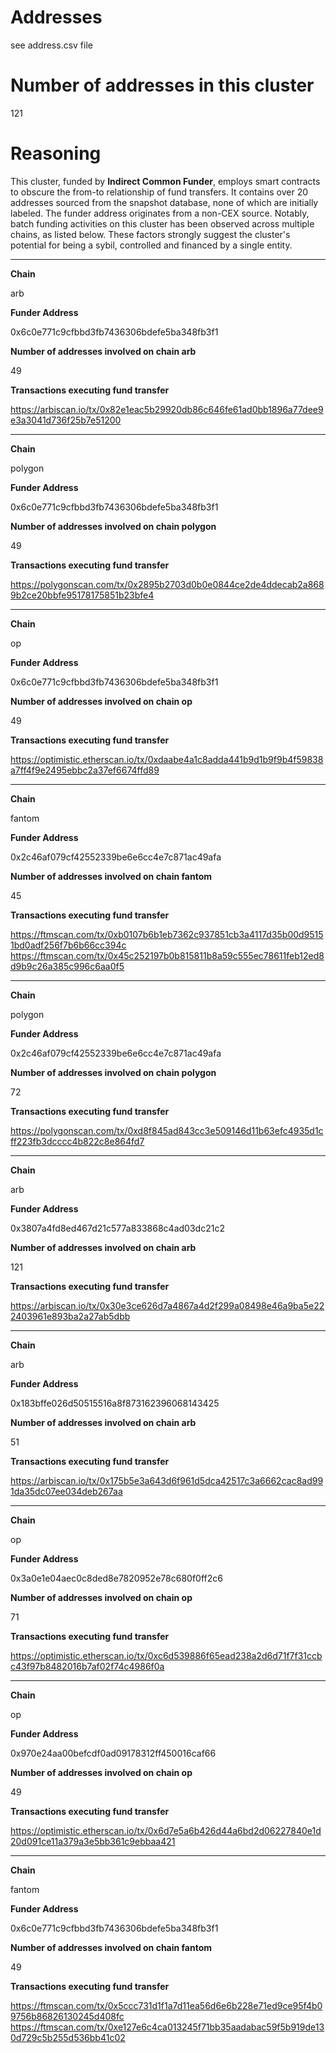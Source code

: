 # Addresses

see address.csv file

# Number of addresses in this cluster

121

# Reasoning

This cluster, funded by **Indirect Common Funder**, employs smart contracts to obscure the from-to relationship of fund transfers. It contains over 20 addresses sourced from the snapshot database, none of which are initially labeled. The funder address originates from a non-CEX source. Notably, batch funding activities on this cluster has been observed across multiple chains, as listed below. These factors strongly suggest the cluster's potential for being a sybil, controlled and financed by a single entity.


---

**Chain**

arb

**Funder Address**

0x6c0e771c9cfbbd3fb7436306bdefe5ba348fb3f1

**Number of addresses involved on chain arb**

49

**Transactions executing fund transfer**

https://arbiscan.io/tx/0x82e1eac5b29920db86c646fe61ad0bb1896a77dee9e3a3041d736f25b7e51200


---

**Chain**

polygon

**Funder Address**

0x6c0e771c9cfbbd3fb7436306bdefe5ba348fb3f1

**Number of addresses involved on chain polygon**

49

**Transactions executing fund transfer**

https://polygonscan.com/tx/0x2895b2703d0b0e0844ce2de4ddecab2a8689b2ce20bbfe95178175851b23bfe4


---

**Chain**

op

**Funder Address**

0x6c0e771c9cfbbd3fb7436306bdefe5ba348fb3f1

**Number of addresses involved on chain op**

49

**Transactions executing fund transfer**

https://optimistic.etherscan.io/tx/0xdaabe4a1c8adda441b9d1b9f9b4f59838a7ff4f9e2495ebbc2a37ef6674ffd89


---

**Chain**

fantom

**Funder Address**

0x2c46af079cf42552339be6e6cc4e7c871ac49afa

**Number of addresses involved on chain fantom**

45

**Transactions executing fund transfer**

https://ftmscan.com/tx/0xb0107b6b1eb7362c937851cb3a4117d35b00d95151bd0adf256f7b6b66cc394c
https://ftmscan.com/tx/0x45c252197b0b815811b8a59c555ec78611feb12ed8d9b9c26a385c996c6aa0f5


---

**Chain**

polygon

**Funder Address**

0x2c46af079cf42552339be6e6cc4e7c871ac49afa

**Number of addresses involved on chain polygon**

72

**Transactions executing fund transfer**

https://polygonscan.com/tx/0xd8f845ad843cc3e509146d11b63efc4935d1cff223fb3dcccc4b822c8e864fd7


---

**Chain**

arb

**Funder Address**

0x3807a4fd8ed467d21c577a833868c4ad03dc21c2

**Number of addresses involved on chain arb**

121

**Transactions executing fund transfer**

https://arbiscan.io/tx/0x30e3ce626d7a4867a4d2f299a08498e46a9ba5e222403961e893ba2a27ab5dbb


---

**Chain**

arb

**Funder Address**

0x183bffe026d50515516a8f873162396068143425

**Number of addresses involved on chain arb**

51

**Transactions executing fund transfer**

https://arbiscan.io/tx/0x175b5e3a643d6f961d5dca42517c3a6662cac8ad991da35dc07ee034deb267aa


---

**Chain**

op

**Funder Address**

0x3a0e1e04aec0c8ded8e7820952e78c680f0ff2c6

**Number of addresses involved on chain op**

71

**Transactions executing fund transfer**

https://optimistic.etherscan.io/tx/0xc6d539886f65ead238a2d6d71f7f31ccbc43f97b8482016b7af02f74c4986f0a


---

**Chain**

op

**Funder Address**

0x970e24aa00befcdf0ad09178312ff450016caf66

**Number of addresses involved on chain op**

49

**Transactions executing fund transfer**

https://optimistic.etherscan.io/tx/0x6d7e5a6b426d44a6bd2d06227840e1d20d091ce11a379a3e5bb361c9ebbaa421


---

**Chain**

fantom

**Funder Address**

0x6c0e771c9cfbbd3fb7436306bdefe5ba348fb3f1

**Number of addresses involved on chain fantom**

49

**Transactions executing fund transfer**

https://ftmscan.com/tx/0x5ccc731d1f1a7d11ea56d6e6b228e71ed9ce95f4b09756b86826130245d408fc
https://ftmscan.com/tx/0xe127e6c4ca013245f71bb35aadabac59f5b919de130d729c5b255d536bb41c02

